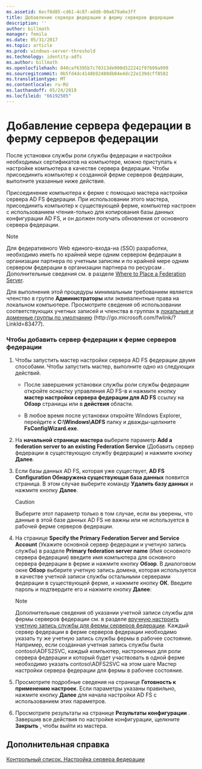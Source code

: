 ```yaml
---
ms.assetid: 6ecf8d85-cd61-4c87-add8-00a679a6e3ff
title: Добавление сервера федерации в ферму серверов федерации
description: ''
author: billmath
manager: femila
ms.date: 05/31/2017
ms.topic: article
ms.prod: windows-server-threshold
ms.technology: identity-adfs
ms.author: billmath
ms.openlocfilehash: 040caf6395b7c70313de900d522241f97699a999
ms.sourcegitcommit: 0b5fd4dc4148b92480db04e4dc22e139dcff8582
ms.translationtype: MT
ms.contentlocale: ru-RU
ms.lasthandoff: 05/24/2019
ms.locfileid: "66192505"
---
```

# <a name="add-a-federation-server-to-a-federation-server-farm"></a>Добавление сервера федерации в ферму серверов федерации


После установки службы роли службы федерации и настройки необходимых сертификатов на компьютере, можно приступать к настройке компьютера в качестве сервера федерации. Чтобы присоединить компьютер к созданной ферме серверов федерации, выполните указанные ниже действия.  
  
Присоединение компьютера к ферме с помощью мастера настройки сервера AD FS федерации. При использовании этого мастера, присоединить компьютер к существующей ферме, компьютер настроен с использованием чтения\-только для копирования базы данных конфигурации AD FS, и он должен получать обновления от основного сервера федерации.  
  
> [!NOTE]  
> Для федеративного Web единого\-входа\-на \(SSO\) разработки, необходимо иметь по крайней мере одним сервером федерации в организации партнера по учетным записям и по крайней мере одним сервером федерации в организации партнера по ресурсам . Дополнительные сведения см. в разделе [Where to Place a Federation Server](https://technet.microsoft.com/library/dd807127.aspx).  
  
Для выполнения этой процедуры минимальным требованием является членство в группе **Администраторы** или эквивалентные права на локальном компьютере.  Просмотрите сведения об использовании соответствующих учетных записей и членства в группах в [локальные и доменные группы по умолчанию](https://go.microsoft.com/fwlink/?LinkId=83477) \(http:\/\/go.microsoft.com\/fwlink\/? LinkId\=83477\).   
  
### <a name="to-add-a-federation-server-to-a-federation-server-farm"></a>Чтобы добавить сервер федерации к ферме серверов федерации  
  
1.  Чтобы запустить мастер настройки сервера AD FS федерации двумя способами. Чтобы запустить мастер, выполните одно из следующих действий.  
  
    -   После завершения установки службы роли службы федерации откройте оснастку управления AD FS\-в и нажмите кнопку **мастер настройки сервера федерации для AD FS** ссылку на **Обзор** страницы или в **действия** области.  
  
    -   В любое время после установки откройте Windows Explorer, перейдите к **C:\\Windows\\ADFS** папку и дважды\-щелкните **FsConfigWizard.exe**.  
  
2.  На **начальной странице мастера** выберите параметр **Add a federation server to an existing Federation Service** (Добавить сервер федерации в существующую службу федерации) и нажмите кнопку **Далее**.  
  
3.  Если базы данных AD FS, которая уже существует, **AD FS Configuration Обнаружена существующая база данных** появится страница. В этом случае выберите команду **Удалить базу данных** и нажмите кнопку **Далее**.  
  
    > [!CAUTION]  
    > Выберите этот параметр только в том случае, если вы уверены, что данные в этой базе данных AD FS не важны или не используется в рабочей ферме серверов федерации.  
  
4.  На странице **Specify the Primary Federation Server and Service Account** (Укажите основной сервер федерации и учетную запись службы) в разделе **Primary federation server name** (Имя основного сервера федерации) введите имя компьютера для основного сервера федерации в ферме и нажмите кнопку **Обзор**. В диалоговом окне **Обзор** выберите учетную запись домена, которая используется в качестве учетной записи службы остальными серверами федерации в существующей ферме, и нажмите кнопку **ОК**. Введите пароль и подтвердите его и нажмите кнопку **Далее**:  
  
    > [!NOTE]  
    > Дополнительные сведения об указании учетной записи службы для фермы серверов федерации см. в разделе [вручную настроить учетную запись службы для фермы серверов федерации](Manually-Configure-a-Service-Account-for-a-Federation-Server-Farm.md). Каждый сервер федерации в ферме серверов федерации необходимо указать ту же учетную запись службы фермы в рабочее состояние. Например, если созданная учетная запись службы была contoso\\ADFS2SVC, каждый компьютер, настроенных для роли сервера федерации и который будет участвовать в одной ферме необходимо указать contoso\\ADFS2SVC на этом шаге Мастер настройки сервера федерации для фермы в рабочее состояние.  
  
5.  Просмотрите подробные сведения на странице **Готовность к применению настроек**. Если параметры указаны правильно, нажмите кнопку **Далее** для начала настройки AD FS с использованием этих параметров.  
  
6.  Просмотрите результаты на странице **Результаты конфигурации** . Завершив все действия по настройке конфигурации, щелкните **Закрыть**  , чтобы выйти из мастера.  
  
## <a name="additional-references"></a>Дополнительная справка  
[Контрольный список. Настройка сервера федерации](Checklist--Setting-Up-a-Federation-Server.md)  
  

